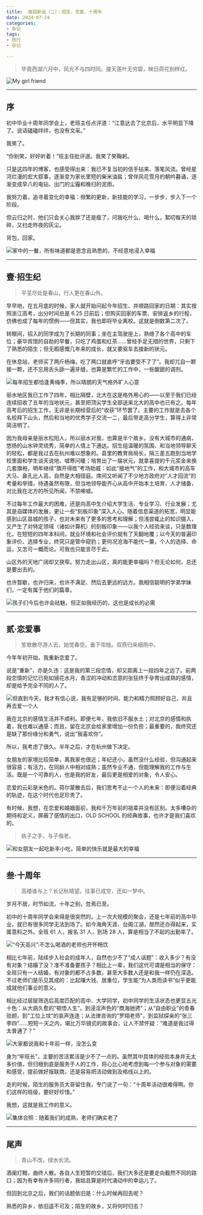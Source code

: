 ```yaml
---
title:  故园新话（二）：招生、恋爱、十周年
date: 2024-07-24
categories:
- 杂记
tags:
- 旅行
- 杂记

---
```


> 毕竟西湖六月中，风光不与四时同。接天莲叶无穷碧，映日荷花别样红。

![My girl friend](https://raw.githubusercontent.com/DF-Master/yidapicbed/main/2024/202407/202407HZ/202407HZ00.jpg)


---

<!--more-->

## 序

初中毕业十周年同学会上，老班主任点评道：“江意达去了北京后，水平明显下降了。说话磕磕绊绊，也没有文采。”

我笑了。

“你别笑，好好听着！”班主任批评道。我笑了笑鞠躬。

只是这四年的博客，也感受得出来：我已不复当初的信手拈来、落笔风流。曾经星河烂漫的宏大叙事，逐渐变为家长里短的柴米油盐；曾伴风花雪月的朝吟暮诵，逐渐变成早八的电钻、出门的尘霾和晚归的泥雨。

我努力着，追寻着变化的幸福：频繁的更新，新技能的学习，一步步，步入下一个阶段。

但云归之时，他们只会关心我胖了还是瘦了，问我吃什么、喝什么，絮叨每天的琐碎，又扫走昨夜的灰尘。

背包，回家。

![家中的一餐，所有味道都是思念且熟悉的，不经意地浸入幸福](https://raw.githubusercontent.com/DF-Master/yidapicbed/main/2024/202407/202407HZ/202407HZ01.jpg)


---

## 壹·招生纪

> 平芜尽处是春山，行人更在春山外。

早早地，在五月底的时候，家人就开始问起今年招生、并顺路回家的日期：其实按照浙江高考，出分时间总是 6.25 日前后；但购买回家的车票、安排返乡的行程，仿佛也成了每年的惯例——但其实，我也即将毕业离校。这就是倒数第二次了。

转眼间，招入的同学成为了长期的同事；坐在主驾驶座上，熟络了各个高中的车位；豪华宾馆的自助的早餐，只吃了鸡蛋和红茶……曾经手足无措的世界，只剩下了熟悉的陌生；但无暇感慨几年来的成长，就又要驱车去接新的状元。

在休息站，老师买了两斤杨梅，吃了两口就直呼“牙齿要受不了了”。我却兀自一颗接一颗，还不忘用舌头舔一遍牙缝，也算是繁忙的工作中，一些酸甜的调剂。

![每年招生都恰逢黄梅季，所以晴朗的天气格外旷人心意](https://raw.githubusercontent.com/DF-Master/yidapicbed/main/2024/202407/202407HZ/202407HZ02.jpg)


丽水地区我已工作了四年，相比隔壁，北大在这是格外用心的——以至于我们已经连续招收了五年的当地状元，甚至把顶尖学生全部送来北大的高中也已有之。每年高考后的招生工作，无非是长期经营后的“收获”环节罢了。主要的工作就是去各个名校拜下山头，然后和当地的优秀学子交流一二，最后带走高分学生，算得上非常简洁明了。

因为我母亲是丽水松阳人，所以丽水对我，也算是半个故乡。没有大城市的通病，悠扬的山水钟灵琉秀，简单的人情上下通达。招生组温暖的氛围、和当地领导聊天的轻松，都是我过去在杭州难以想象的。县里的教育局局长，隔三差五跑到当地学校里面和学生谈天说地、嘘寒问暖；培育出了一届状元，就拿喜提的千元奖金来换几套旗袍，明年继续“旗开得胜”考场助威：如此“接地气”的工作，和大城市的高车大马、鼻孔比人高，自然是大相径庭。席间又听闻了不少地方政府对“人才回流”的考量和举措，待遇虽然有限，但当地领导能齐心从高中开始本土培育、人才储备，对比我在北方的所见所闻，不禁唏嘘。

不过每年工作最大的困难，还是向高中生介绍大学生活、专业学习、行业发展；尤其是自媒体的发展，更让一些“刻板印象”深入人心。随着信息渠道的拓宽，明显能感到山区县城的孩子，也对未来有了更多的思考和理解；但浅尝辄止的知识摄入，又产生了对特定领域（诸如计算机）的刻板印象——以我个人经验来谈，只是数理化，在短短的四年本科间，就业环境和社会评价就有了天翻地覆；以今天的普遍印象评价、选择专业，终究只是管中窥豹；更何况沧海不能代一粟，个人的选择、命运，又怎可一概而论。可我也只能言尽于此。

山区外的天地广阔却又狭窄。努力走出山区，真的能更幸福吗？但无论如何，总还是要出去的。

也许暂歇，也许归来，也许不满足、然后去更远的远方。我相信聪明的学弟学妹们，一定有属于他们的篇章。

![孩子们今后也许会祛魅，但正如我经历的，这也是成长的必需](https://raw.githubusercontent.com/DF-Master/yidapicbed/main/2024/202407/202407HZ/202407HZ03.jpg)



---

## 贰·恋爱事

> 笙歌散尽游人去，始觉春空。垂下帘栊。双燕归来细雨中。

今年年初开始，我重新恋爱了。

说是“重新”，亦是久违：这是我的第三段恋情，却又距离上一段四年之远了。前两段恋情的记忆已宛如镜花水月，青涩的冲动和恣意的张狂终于孕育出成熟的感情，却是给予完全不同的人了。

![但直到今天，我才有信心说，我有足够的时间、能力和精力照顾好自己，并且再去爱一个人](https://raw.githubusercontent.com/DF-Master/yidapicbed/main/2024/202407/202407HZ/202407HZ05.jpg)


我在北京的感情生活并不顺利。即便七年，我依旧不服水土；对北京的感情和执着，我也难以通感；而且，留在北京会给家里增加一份负担；最重要的，我终究还是缺了那份缘分和勇气，说出“我喜欢你”。

所以，我考虑了很久。半年之后，才在杭州做下决定。

女朋友的家境比较简单，离我家也很近；年纪还小，虽然没什么经验，但沟通起来很容易；有活力，在同龄人中相对成熟；虽然专业不通，但能理解我的工作与生活。既是一个可靠的人，也是我的好友，最后更是相爱的对象，令人安心。

恋爱的云彩是米色的。荷尔蒙散去后，我们思考不止一个人的未来：即便沿着经典的轨迹，在这个时代也足珍贵了。

有时候，我想，在恋爱和婚姻面前，我和千万年前的祖辈并没有区别。太多嘈杂的期待和定义，屏蔽了感情的出口，OLD SCHOOL 的经典故事，也许才是我们喜欢的。

> 执子之手，与子偕老。

![和女朋友一起吃新丰小吃，简单的快乐就是最大的幸福](https://raw.githubusercontent.com/DF-Master/yidapicbed/main/2024/202407/202407HZ/202407HZ06.jpg)


---

## 叁·十周年

> 高楼谁与上？长记秋晴望。往事已成空，还如一梦中。

岁月不居，时节如流，十年之别，忽焉已至。

初中的十周年同学会来得是很突然的。上一次大规模的聚会，还是七年前的高中毕业，就已有很多同学无法到场了。如今海角天涯、台阁江湖，居然还办得起来，实属意料之外。全班 61 人，报名 31 人，到场 28 人，算是相当了不起的出勤率了。

![“今天高兴”:不怎么喝酒的老师也开怀畅饮](https://raw.githubusercontent.com/DF-Master/yidapicbed/main/2024/202407/202407HZ/202407HZ07.jpg)


相比七年前，陆续步入社会的成年人，自然也少不了“成人话题”：收入多少？有没有对象？结婚了没？准不准备要孩子？相比上一辈，我们这代可谓是相当的保守：全班只有一人结婚，有对象的都不占多数，甚至大多数人还是和我一样仍在深造。不过老师们是乐见其成的：比起赚大钱、居重位，学生能“为人类而读书”似乎更能成就他们事业的意义。

相比经过层层筛选后高度匹配的高中、大学同学，初中同学的生活状态也更显五光十色：从大病久愈的“顿悟人生”，到浸淫声色的“商海驰骋”；从“自由职业”的青春驻颜，到“工位上坟”的哀声连连；从法律咨询的“罗翔老师”，到监狱探亲的“张三李四”……短短一天之内，堪比万华镜式的故事会，让人不禁怀疑：“难道是我过得太普通了？”

![大家都说我和十年前一样，没怎么变](https://raw.githubusercontent.com/DF-Master/yidapicbed/main/2024/202407/202407HZ/202407HZ08.jpg)


身为“牢班长”，主要的苦活累活是少不了一点的。虽然其中具体的经验本身并无太多价值，但归根到底是服务于人的工作，将心比心地考虑到每一个参与对象的需要和感受，提前做好报联商，还是容易把活动做到及格线以上的。

走的时候，陌生的服务员大哥留住我，专门说了一句：“十周年活动很难得啊。你们这样的班级，要好好珍惜。”

我想，这就是我工作的意义。

![集体合照：随着我们的成熟，老师们确实老了](https://raw.githubusercontent.com/DF-Master/yidapicbed/main/2024/202407/202407HZ/202407HZ09.JPG)


---

## 尾声

> 青山不改，绿水长流。

酒阑灯黯，曲终人散。各自人生短暂的交错后，我们大多还是要走向截然不同的路口；因为有幸有许多同行者，我姑且算是时代涌动中的幸运儿了。

但回到北京之后，我们的话题依旧是：什么时候再回去呢？

熟悉的异乡，依旧遥不可及；陌生的故乡，又将何时归去？
